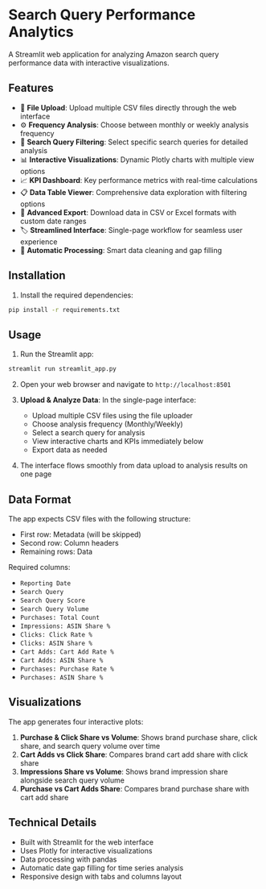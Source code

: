 # Search Query Performance Analytics

A Streamlit web application for analyzing Amazon search query performance data with interactive visualizations.

## Features

- 📁 **File Upload**: Upload multiple CSV files directly through the web interface
- ⚙️ **Frequency Analysis**: Choose between monthly or weekly analysis frequency
- 🎯 **Search Query Filtering**: Select specific search queries for detailed analysis
- 📊 **Interactive Visualizations**: Dynamic Plotly charts with multiple view options
- 📈 **KPI Dashboard**: Key performance metrics with real-time calculations
- 📋 **Data Table Viewer**: Comprehensive data exploration with filtering options
- 💾 **Advanced Export**: Download data in CSV or Excel formats with custom date ranges
- 🏷️ **Streamlined Interface**: Single-page workflow for seamless user experience
- 🔄 **Automatic Processing**: Smart data cleaning and gap filling

## Installation

1. Install the required dependencies:
```bash
pip install -r requirements.txt
```

## Usage

1. Run the Streamlit app:
```bash
streamlit run streamlit_app.py
```

2. Open your web browser and navigate to `http://localhost:8501`

3. **Upload & Analyze Data**: In the single-page interface:
   - Upload multiple CSV files using the file uploader
   - Choose analysis frequency (Monthly/Weekly)  
   - Select a search query for analysis
   - View interactive charts and KPIs immediately below
   - Export data as needed

4. The interface flows smoothly from data upload to analysis results on one page

## Data Format

The app expects CSV files with the following structure:
- First row: Metadata (will be skipped)
- Second row: Column headers
- Remaining rows: Data

Required columns:
- `Reporting Date`
- `Search Query`
- `Search Query Score`
- `Search Query Volume`
- `Purchases: Total Count`
- `Impressions: ASIN Share %`
- `Clicks: Click Rate %`
- `Clicks: ASIN Share %`
- `Cart Adds: Cart Add Rate %`
- `Cart Adds: ASIN Share %`
- `Purchases: Purchase Rate %`
- `Purchases: ASIN Share %`

## Visualizations

The app generates four interactive plots:

1. **Purchase & Click Share vs Volume**: Shows brand purchase share, click share, and search query volume over time
2. **Cart Adds vs Click Share**: Compares brand cart add share with click share
3. **Impressions Share vs Volume**: Shows brand impression share alongside search query volume
4. **Purchase vs Cart Adds Share**: Compares brand purchase share with cart add share

## Technical Details

- Built with Streamlit for the web interface
- Uses Plotly for interactive visualizations
- Data processing with pandas
- Automatic date gap filling for time series analysis
- Responsive design with tabs and columns layout
